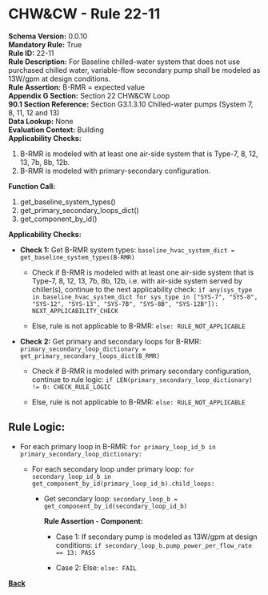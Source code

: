 
# CHW&CW - Rule 22-11  

**Schema Version:** 0.0.10    
**Mandatory Rule:** True  
**Rule ID:** 22-11  
**Rule Description:** For Baseline chilled-water system that does not use purchased chilled water, variable-flow secondary pump shall be modeled as 13W/gpm at design conditions.  
**Rule Assertion:** B-RMR = expected value  
**Appendix G Section:** Section 22 CHW&CW Loop  
**90.1 Section Reference:** Section G3.1.3.10 Chilled-water pumps (System 7, 8, 11, 12 and 13)  
**Data Lookup:** None  
**Evaluation Context:** Building  
**Applicability Checks:**  

1. B-RMR is modeled with at least one air-side system that is Type-7, 8, 12, 13, 7b, 8b, 12b.
2. B-RMR is modeled with primary-secondary configuration.

**Function Call:**  

1. get_baseline_system_types()
2. get_primary_secondary_loops_dict()
3. get_component_by_id()

**Applicability Checks:**  

- **Check 1:** Get B-RMR system types: `baseline_hvac_system_dict = get_baseline_system_types(B-RMR)`

  - Check if B-RMR is modeled with at least one air-side system that is Type-7, 8, 12, 13, 7b, 8b, 12b, i.e. with air-side system served by chiller(s), continue to the next applicability check: `if any(sys_type in baseline_hvac_system_dict for sys_type in ["SYS-7", "SYS-8", "SYS-12", "SYS-13", "SYS-7B", "SYS-8B", "SYS-12B"]): NEXT_APPLICABILITY_CHECK`

  - Else, rule is not applicable to B-RMR: `else: RULE_NOT_APPLICABLE`

- **Check 2:** Get primary and secondary loops for B-RMR: `primary_secondary_loop_dictionary = get_primary_secondary_loops_dict(B_RMR)`

  - Check if B-RMR is modeled with primary secondary configuration, continue to rule logic: `if LEN(primary_secondary_loop_dictionary) != 0: CHECK_RULE_LOGIC`

  - Else, rule is not applicable to B-RMR: `else: RULE_NOT_APPLICABLE`

## Rule Logic:  

- For each primary loop in B-RMR: `for primary_loop_id_b in primary_secondary_loop_dictionary:`

  - For each secondary loop under primary loop: `for secondary_loop_id_b in get_component_by_id(primary_loop_id_b).child_loops:`

    - Get secondary loop: `secondary_loop_b = get_component_by_id(secondary_loop_id_b)`

      **Rule Assertion - Component:**

      - Case 1: If secondary pump is modeled as 13W/gpm at design conditions: `if secondary_loop_b.pump_power_per_flow_rate == 13: PASS`

      - Case 2: Else: `else: FAIL`

**[Back](../_toc.md)**
